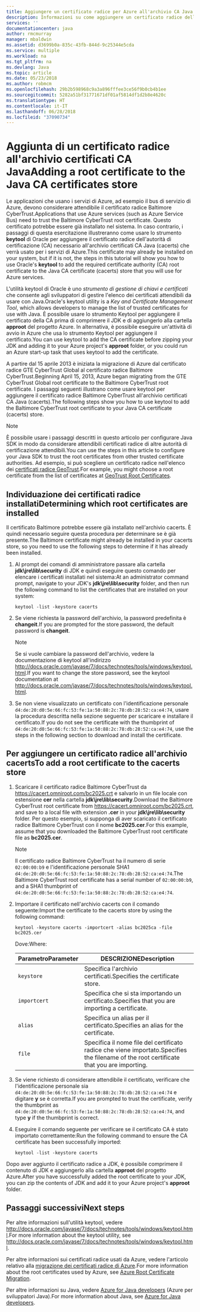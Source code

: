 ```yaml
---
title: Aggiungere un certificato radice per Azure all'archivio CA Java
description: Informazioni su come aggiungere un certificato radice dell'autorità di certificazione (CA) all'archivio certificati CA Java (cacerts) per usarlo con Microsoft Azure.
services: ''
documentationcenter: java
author: rmcmurray
manager: mbaldwin
ms.assetid: d3699b0a-835c-43fb-844d-9c25344e5cda
ms.service: multiple
ms.workload: na
ms.tgt_pltfrm: na
ms.devlang: Java
ms.topic: article
ms.date: 05/23/2018
ms.author: robmcm
ms.openlocfilehash: 29b2b598968c9a3a896fffee3ce56f9b0cb4b1ee
ms.sourcegitcommit: 5282a51bf31771671df01af5814df1d2b8e4620c
ms.translationtype: HT
ms.contentlocale: it-IT
ms.lasthandoff: 06/28/2018
ms.locfileid: "37090734"
---
```

# <a name="adding-a-root-certificate-to-the-java-ca-certificates-store"></a><span data-ttu-id="90ec5-103">Aggiunta di un certificato radice all'archivio certificati CA Java</span><span class="sxs-lookup"><span data-stu-id="90ec5-103">Adding a root certificate to the Java CA certificates store</span></span>

<span data-ttu-id="90ec5-104">Le applicazioni che usano i servizi di Azure, ad esempio il bus di servizio di Azure, devono considerare attendibile il certificato radice Baltimore CyberTrust.</span><span class="sxs-lookup"><span data-stu-id="90ec5-104">Applications that use Azure services (such as Azure Service Bus) need to trust the Baltimore CyberTrust root certificate.</span></span> <span data-ttu-id="90ec5-105">Questo certificato potrebbe essere già installato nel sistema. In caso contrario, i passaggi di questa esercitazione illustreranno come usare lo strumento **keytool** di Oracle per aggiungere il certificato radice dell'autorità di certificazione (CA) necessario all'archivio certificati CA Java (cacerts) che verrà usato per i servizi di Azure.</span><span class="sxs-lookup"><span data-stu-id="90ec5-105">This certificate may already be installed on your system, but if it is not, the steps in this tutorial will show you how to use Oracle's **keytool** to add the required certificate authority (CA) root certificate to the Java CA certificate (cacerts) store that you will use for Azure services.</span></span>

<span data-ttu-id="90ec5-106">L'utilità keytool di Oracle è uno _strumento di gestione di chiavi e certificati_ che consente agli sviluppatori di gestire l'elenco dei certificati attendibili da usare con Java.</span><span class="sxs-lookup"><span data-stu-id="90ec5-106">Oracle's keytool utility is a _Key and Certificate Management Tool_, which allows developers to manage the list of trusted certificates for use with Java.</span></span> <span data-ttu-id="90ec5-107">È possibile usare lo strumento Keytool per aggiungere il certificato della CA prima di comprimere il JDK e di aggiungerlo alla cartella **approot** del progetto Azure. In alternativa, è possibile eseguire un'attività di avvio in Azure che usa lo strumento Keytool per aggiungere il certificato.</span><span class="sxs-lookup"><span data-stu-id="90ec5-107">You can use keytool to add the CA certificate before zipping your JDK and adding it to your Azure project's **approot** folder, or you could run an Azure start-up task that uses keytool to add the certificate.</span></span>

<span data-ttu-id="90ec5-108">A partire dal 15 aprile 2013 è iniziata la migrazione di Azure dal certificato radice GTE CyberTrust Global al certificato radice Baltimore CyberTrust.</span><span class="sxs-lookup"><span data-stu-id="90ec5-108">Beginning April 15, 2013, Azure began migrating from the GTE CyberTrust Global root certificate to the Baltimore CyberTrust root certificate.</span></span> <span data-ttu-id="90ec5-109">I passaggi seguenti illustrano come usare keytool per aggiungere il certificato radice Baltimore CyberTrust all'archivio certificati CA Java (cacerts).</span><span class="sxs-lookup"><span data-stu-id="90ec5-109">The following steps show you how to use keytool to add the Baltimore CyberTrust root certificate to your Java CA certificate (cacerts) store.</span></span>

> [!NOTE]
> 
> <span data-ttu-id="90ec5-110">È possibile usare i passaggi descritti in questo articolo per configurare Java SDK in modo da considerare attendibili certificati radice di altre autorità di certificazione attendibili.</span><span class="sxs-lookup"><span data-stu-id="90ec5-110">You can use the steps in this article to configure your Java SDK to trust the root certificates from other trusted certificate authorities.</span></span> <span data-ttu-id="90ec5-111">Ad esempio, si può scegliere un certificato radice nell'elenco dei [certificati radice GeoTrust](http://www.geotrust.com/resources/root-certificates/).</span><span class="sxs-lookup"><span data-stu-id="90ec5-111">For example, you might choose a root certificate from the list of certificates at [GeoTrust Root Certificates](http://www.geotrust.com/resources/root-certificates/).</span></span>
> 

## <a name="determining-which-root-certificates-are-installed"></a><span data-ttu-id="90ec5-112">Individuazione dei certificati radice installati</span><span class="sxs-lookup"><span data-stu-id="90ec5-112">Determining which root certificates are installed</span></span>

<span data-ttu-id="90ec5-113">Il certificato Baltimore potrebbe essere già installato nell'archivio cacerts. È quindi necessario seguire questa procedura per determinare se è già presente.</span><span class="sxs-lookup"><span data-stu-id="90ec5-113">The Baltimore certificate might already be installed in your cacerts store, so you need to use the following steps to determine if it has already been installed.</span></span>

1. <span data-ttu-id="90ec5-114">Al prompt dei comandi di amministratore passare alla cartella **jdk\jre\lib\security** di JDK e quindi eseguire questo comando per elencare i certificati installati nel sistema:</span><span class="sxs-lookup"><span data-stu-id="90ec5-114">At an administrator command prompt, navigate to your JDK's **jdk\jre\lib\security** folder, and then run the following command to list the certificates that are installed on your system:</span></span>

   ```shell
   keytool -list -keystore cacerts
   ```

1. <span data-ttu-id="90ec5-115">Se viene richiesta la password dell'archivio, la password predefinita è **changeit**.</span><span class="sxs-lookup"><span data-stu-id="90ec5-115">If you are prompted for the store password, the default password is **changeit**.</span></span>

   > [!NOTE]
   > 
   > <span data-ttu-id="90ec5-116">Se si vuole cambiare la password dell'archivio, vedere la documentazione di keytool all'indirizzo <http://docs.oracle.com/javase/7/docs/technotes/tools/windows/keytool.html>.</span><span class="sxs-lookup"><span data-stu-id="90ec5-116">If you want to change the store password, see the keytool documentation at <http://docs.oracle.com/javase/7/docs/technotes/tools/windows/keytool.html>.</span></span>
   > 

1. <span data-ttu-id="90ec5-117">Se non viene visualizzato un certificato con l'identificazione personale `d4:de:20:d0:5e:66:fc:53:fe:1a:50:88:2c:78:db:28:52:ca:e4:74`, usare la procedura descritta nella sezione seguente per scaricare e installare il certificato.</span><span class="sxs-lookup"><span data-stu-id="90ec5-117">If you do not see the certificate with the thumbprint of `d4:de:20:d0:5e:66:fc:53:fe:1a:50:88:2c:78:db:28:52:ca:e4:74`, use the steps in the following section to download and install the certificate.</span></span>

## <a name="to-add-a-root-certificate-to-the-cacerts-store"></a><span data-ttu-id="90ec5-118">Per aggiungere un certificato radice all'archivio cacerts</span><span class="sxs-lookup"><span data-stu-id="90ec5-118">To add a root certificate to the cacerts store</span></span>

1. <span data-ttu-id="90ec5-119">Scaricare il certificato radice Baltimore CyberTrust da <https://cacert.omniroot.com/bc2025.crt> e salvarlo in un file locale con estensione **cer** nella cartella **jdk\jre\lib\security**.</span><span class="sxs-lookup"><span data-stu-id="90ec5-119">Download the Baltimore CyberTrust root certificate from <https://cacert.omniroot.com/bc2025.crt>, and save to a local file with extension **.cer** in your **jdk\jre\lib\security** folder.</span></span> <span data-ttu-id="90ec5-120">Per questo esempio, si supponga di aver scaricato il certificato radice Baltimore CyberTrust con il nome **bc2025.cer**.</span><span class="sxs-lookup"><span data-stu-id="90ec5-120">For this example, assume that you downloaded the Baltimore CyberTrust root certificate file as **bc2025.cer**.</span></span>

   > [!NOTE]
   > 
   > <span data-ttu-id="90ec5-121">Il certificato radice Baltimore CyberTrust ha il numero di serie `02:00:00:b9` e l'identificazione personale SHA1 `d4:de:20:d0:5e:66:fc:53:fe:1a:50:88:2c:78:db:28:52:ca:e4:74`.</span><span class="sxs-lookup"><span data-stu-id="90ec5-121">The Baltimore CyberTrust root certificate has a serial number of `02:00:00:b9`, and a SHA1 thumbprint of `d4:de:20:d0:5e:66:fc:53:fe:1a:50:88:2c:78:db:28:52:ca:e4:74`.</span></span>
   > 

2. <span data-ttu-id="90ec5-122">Importare il certificato nell'archivio cacerts con il comando seguente:</span><span class="sxs-lookup"><span data-stu-id="90ec5-122">Import the certificate to the cacerts store by using the following command:</span></span>

   ```shell
   keytool -keystore cacerts -importcert -alias bc2025ca -file bc2025.cer
   ```
   <span data-ttu-id="90ec5-123">Dove:</span><span class="sxs-lookup"><span data-stu-id="90ec5-123">Where:</span></span>

   |  <span data-ttu-id="90ec5-124">Parametro</span><span class="sxs-lookup"><span data-stu-id="90ec5-124">Parameter</span></span>   |                              <span data-ttu-id="90ec5-125">DESCRIZIONE</span><span class="sxs-lookup"><span data-stu-id="90ec5-125">Description</span></span>                               |
   |--------------|------------------------------------------------------------------------|
   |  `keystore`  |                    <span data-ttu-id="90ec5-126">Specifica l'archivio certificati.</span><span class="sxs-lookup"><span data-stu-id="90ec5-126">Specifies the certificate store.</span></span>                    |
   | `importcert` |            <span data-ttu-id="90ec5-127">Specifica che si sta importando un certificato.</span><span class="sxs-lookup"><span data-stu-id="90ec5-127">Specifies that you are importing a certificate.</span></span>             |
   |   `alias`    |                <span data-ttu-id="90ec5-128">Specifica un alias per il certificato.</span><span class="sxs-lookup"><span data-stu-id="90ec5-128">Specifies an alias for the certificate.</span></span>                 |
   |    `file`    | <span data-ttu-id="90ec5-129">Specifica il nome file del certificato radice che viene importato.</span><span class="sxs-lookup"><span data-stu-id="90ec5-129">Specifies the filename of the root certificate that you are importing.</span></span> |


3. <span data-ttu-id="90ec5-130">Se viene richiesto di considerare attendibile il certificato, verificare che l'identificazione personale sia `d4:de:20:d0:5e:66:fc:53:fe:1a:50:88:2c:78:db:28:52:ca:e4:74` e digitare **y** se è corretta.</span><span class="sxs-lookup"><span data-stu-id="90ec5-130">If you are prompted to trust the certificate, verify the thumbprint as `d4:de:20:d0:5e:66:fc:53:fe:1a:50:88:2c:78:db:28:52:ca:e4:74`, and type **y** if the thumbprint is correct.</span></span>

4. <span data-ttu-id="90ec5-131">Eseguire il comando seguente per verificare se il certificato CA è stato importato correttamente:</span><span class="sxs-lookup"><span data-stu-id="90ec5-131">Run the following command to ensure the CA certificate has been successfully imported:</span></span>

   ```shell
   keytool -list -keystore cacerts
   ```

<span data-ttu-id="90ec5-132">Dopo aver aggiunto il certificato radice a JDK, è possibile comprimere il contenuto di JDK e aggiungerlo alla cartella **approot** del progetto Azure.</span><span class="sxs-lookup"><span data-stu-id="90ec5-132">After you have successfully added the root certificate to your JDK, you can zip the contents of JDK and add it to your Azure project's **approot** folder.</span></span>

## <a name="next-steps"></a><span data-ttu-id="90ec5-133">Passaggi successivi</span><span class="sxs-lookup"><span data-stu-id="90ec5-133">Next steps</span></span>

<span data-ttu-id="90ec5-134">Per altre informazioni sull'utilità keytool, vedere <http://docs.oracle.com/javase/7/docs/technotes/tools/windows/keytool.html>.</span><span class="sxs-lookup"><span data-stu-id="90ec5-134">For more information about the keytool utility, see <http://docs.oracle.com/javase/7/docs/technotes/tools/windows/keytool.html>.</span></span>

<span data-ttu-id="90ec5-135">Per altre informazioni sui certificati radice usati da Azure, vedere l'articolo relativo alla [migrazione dei certificati radice di Azure](http://blogs.msdn.com/b/windowsazure/archive/2013/03/15/windows-azure-root-certificate-migration.aspx).</span><span class="sxs-lookup"><span data-stu-id="90ec5-135">For more information about the root certificates used by Azure, see [Azure Root Certificate Migration](http://blogs.msdn.com/b/windowsazure/archive/2013/03/15/windows-azure-root-certificate-migration.aspx).</span></span>

<span data-ttu-id="90ec5-136">Per altre informazioni su Java, vedere [Azure for Java developers](/java/azure) (Azure per sviluppatori Java).</span><span class="sxs-lookup"><span data-stu-id="90ec5-136">For more information about Java, see [Azure for Java developers](/java/azure).</span></span>
